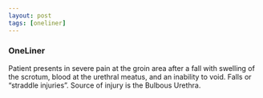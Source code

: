 ```yaml
---
layout: post
tags: [oneliner]
---
```



### OneLiner

Patient presents in severe pain at the groin area after a fall with swelling of the scrotum, blood at the urethral meatus, and an inability to void. Falls or “straddle injuries”. Source of injury is the Bulbous Urethra.
